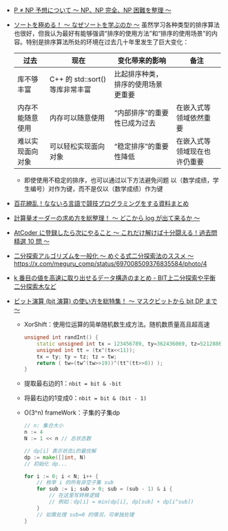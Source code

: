 - [P ≠ NP 予想について 〜 NP、NP 完全、NP 困難を整理 〜](https://qiita.com/drken/items/5187e49082f7437349c2)
- [ソートを極める！ 〜 なぜソートを学ぶのか 〜](https://qiita.com/drken/items/44c60118ab3703f7727f)
  虽然学习各种类型的排序算法也很好，但我认为最好有能够强调“排序的使用方法”和“排序的使用场景”的内容。特别是排序算法所处的环境在过去几十年里发生了巨大变化：

  | 过去             | 现在                            | 变化带来的影响                     | 备注                         |
  | ---------------- | ------------------------------- | ---------------------------------- | ---------------------------- |
  | 库不够丰富       | C++ 的 std::sort() 等库非常丰富 | 比起排序种类，排序的使用场景更重要 |                              |
  | 内存不能随意使用 | 内存可以随意使用                | “内部排序”的重要性已成为过去       | 在嵌入式等领域依然重要       |
  | 难以实现面向对象 | 可以轻松实现面向对象            | “稳定排序”的重要性降低             | 在嵌入式等领域现在也许仍重要 |

  - 即使使用不稳定的排序，也可以通过以下方法避免问题
    以（数学成绩，学生编号）对作为键，而不是仅以（数学成绩）作为键

- [百花繚乱！なないろ言語で競技プログラミングをする資料まとめ](https://qiita.com/drken/items/6edb1c0542d4c3b7179c#rust)

- [計算量オーダーの求め方を総整理！ 〜 どこから log が出て来るか 〜](https://qiita.com/drken/items/872ebc3a2b5caaa4a0d0)

- [AtCoder に登録したら次にやること ～ これだけ解けば十分闘える！過去問精選 10 問 ～](https://qiita.com/drken/items/fd4e5e3630d0f5859067)

- [二分探索アルゴリズムを一般化 〜 めぐる式二分探索法のススメ 〜](https://qiita.com/drken/items/97e37dd6143e33a64c8c)
  https://x.com/meguru_comp/status/697008509376835584/photo/4
- [k 番目の値を高速に取り出せるデータ構造のまとめ - BIT上二分探索や平衡二分探索木など](https://qiita.com/drken/items/1b7e6e459c24a83bb7fd)

- [ビット演算 (bit 演算) の使い方を総特集！ 〜 マスクビットから bit DP まで 〜](https://qiita.com/drken/items/7c6ff2aa4d8fce1c9361)

  - XorShift：使用位运算的简单随机数生成方法。随机数质量高且超高速

    ```cpp
    unsigned int randInt() {
        static unsigned int tx = 123456789, ty=362436069, tz=521288629, tw=88675123;
        unsigned int tt = (tx^(tx<<11));
        tx = ty; ty = tz; tz = tw;
        return ( tw=(tw^(tw>>19))^(tt^(tt>>8)) );
    }
    ```

  - 提取最右边的1：`nbit = bit & -bit`
  - 将最右边的1变成0：`nbit = bit & (bit - 1)`
  - O(3^n) frameWork：子集的子集dp

    ```go
    // n: 集合大小
    n := 4
    N := 1 << n // 总状态数

    // dp[i] 表示状态i的最优解
    dp := make([]int, N)
    // 初始化 dp...

    for i := 0; i < N; i++ {
        // 枚举 i 的所有非空子集 sub
        for sub := i; sub > 0; sub = (sub - 1) & i {
            // 在这里写转移逻辑
            // 例如：dp[i] = min(dp[i], dp[sub] + dp[i^sub])
        }
        // 如需处理 sub=0 的情况，可单独处理
    }
    ```
